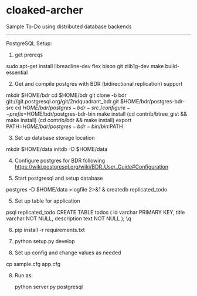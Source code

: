 cloaked-archer
==============

Sample To-Do using distributed database backends

--------------

PostgreSQL Setup:

1) get prereqs 

sudo apt-get install libreadline-dev flex bison git zlib1g-dev make build-essential

2) Get and compile postgres with BDR (bidirectional replication) support

mkdir $HOME/bdr
cd $HOME/bdr
git clone -b bdr git://git.postgresql.org/git/2ndquadrant_bdr.git $HOME/bdr/postgres-bdr-src
cd $HOME/bdr/postgres-bdr-src
./configure --prefix=$HOME/bdr/postgres-bdr-bin
make install
(cd contrib/btree_gist && make install)
(cd contrib/bdr && make install)
export PATH=$HOME/bdr/postgres-bdr-bin/bin:$PATH

3) Set up database storage location

mkdir $HOME/data
initdb -D $HOME/data

4) Configure postgres for BDR following https://wiki.postgresql.org/wiki/BDR_User_Guide#Configuration

5) Start postgresql and setup database

postgres -D $HOME/data >logfile 2>&1 &
createdb replicated_todo

5) Set up table for application

psql replicated_todo
CREATE TABLE todos (
    id varchar PRIMARY KEY,
    title varchar NOT NULL,
    description text NOT NULL
);
\q

6) pip install -r requirements.txt

7) python setup.py develop

8) Set up config and change values as needed

cp sample.cfg app.cfg

8) Run as:

    python server.py postgresql
